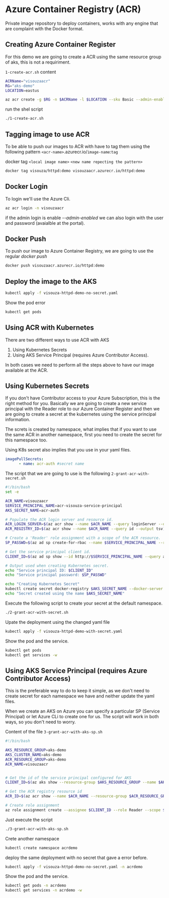 # Azure Container Registry (ACR)

Private image repository to deploy containers, works with any engine that are complaint with the Docker format.

## Creating Azure Container Register

For this demo we are going to create a ACR using the same resource group of aks, this is not a requiriment.

`1-create-acr.sh` content

```bash
ACRName="visouzaacr"
RG="aks-demo"
LOCATION=eastus

az acr create -g $RG -n $ACRName -l $LOCATION --sku Basic --admin-enabled true
```

run the shel script

``` bash
./1-create-acr.sh
```

## Tagging image to use ACR

To be able to push our images to ACR with have to tag them using the following pattern `<acr-name>`.azurecr.io/`image-name`:`tag`

docker tag `<local image name>` `<new name repecting the pattern>`

``` bash
docker tag visouza/httpd:demo visouzaacr.azurecr.io/httpd:demo
```

## Docker Login

To login we'll use the Azure Cli.

``` bash
az acr login -n visouzaacr
```
if the admin login is enable *--admin-enabled* we can also login with the user and password (avaialble at the portal).

## Docker Push

To push our image to Azure Container Registry, we are going to use the regular *docker push*

``` bash
docker push visouzaacr.azurecr.io/httpd:demo
```

## Deploy the image to the AKS

``` bash
kubectl apply -f visouza-httpd-demo-no-secret.yaml
```

Show the pod error

``` bash
kubectl get pods
```

## Using ACR with Kubernetes

There are two different ways to use ACR with AKS

1) Using Kubernetes Secrets
2) Using AKS Service Principal (requires Azure Contributor Access).

In both cases we need to perform all the steps above to have our image available at the ACR.

## Using Kubernetes Secrets

If you don't have Contributor access to your Azure Subscription, this is the right method for you. Basically we are going to create a new service principal with the Reader role to our Azure Container Register and then we are going to create a secret at the kubernetes using the service principal information.

The screts is created by namespace, what implies that if you want to use the same ACR in another namespace, first you need to create the secret for this namespace too.

Using K8s secret also implies that you use in your yaml files.

``` yaml
imagePullSecrets:
      - name: acr-auth #secret name
```

The script that we are going to use is the following `2-grant-acr-with-secret.sh`

``` bash
#!/bin/bash
set -e

ACR_NAME=visouzaacr
SERVICE_PRINCIPAL_NAME=acr-visouza-service-principal
AKS_SECRET_NAME=acr-auth

# Populate the ACR login server and resource id.
ACR_LOGIN_SERVER=$(az acr show --name $ACR_NAME --query loginServer --output tsv)
ACR_REGISTRY_ID=$(az acr show --name $ACR_NAME --query id --output tsv)

# Create a 'Reader' role assignment with a scope of the ACR resource.
SP_PASSWD=$(az ad sp create-for-rbac --name $SERVICE_PRINCIPAL_NAME --role Reader --scopes $ACR_REGISTRY_ID --query password --output tsv)

# Get the service principal client id.
CLIENT_ID=$(az ad sp show --id http://$SERVICE_PRINCIPAL_NAME --query appId --output tsv)

# Output used when creating Kubernetes secret.
echo "Service principal ID: $CLIENT_ID"
echo "Service principal password: $SP_PASSWD"

echo "Creating Kubernetes Secret"
kubectl create secret docker-registry $AKS_SECRET_NAME --docker-server $ACR_LOGIN_SERVER --docker-username $CLIENT_ID --docker-password $SP_PASSWD --docker-email azure@aks_demo.com
echo "Secret created using the name $AKS_SECRET_NAME"
```

Execute the following script to create your secret at the default namespace.

``` bash
./2-grant-acr-with-secret.sh
```

Upate the deployment using the changed yaml file

``` bash
kubectl apply -f visouza-httpd-demo-with-secret.yaml
```

Show the pod and the service.

```bash
kubectl get pods
kubectl get services -w
```

## Using AKS Service Principal (requires Azure Contributor Access)

This is the preferable way to do to keep it simple, as we don't need to create secret for each namespace we have and neither update the yaml files.

When we create an AKS on Azure you can specify a particular SP (Service Principal) or let Azure CLi to create one for us. The script will work in both ways, so you don't need to worry.

Content of the file `3-grant-acr-with-aks-sp.sh`

``` bash
#!/bin/bash

AKS_RESOURCE_GROUP=aks-demo
AKS_CLUSTER_NAME=aks-demo
ACR_RESOURCE_GROUP=aks-demo
ACR_NAME=visouzaacr


# Get the id of the service principal configured for AKS
CLIENT_ID=$(az aks show --resource-group $AKS_RESOURCE_GROUP --name $AKS_CLUSTER_NAME --query "servicePrincipalProfile.clientId" --output tsv)

# Get the ACR registry resource id
ACR_ID=$(az acr show --name $ACR_NAME --resource-group $ACR_RESOURCE_GROUP --query "id" --output tsv)

# Create role assignment
az role assignment create --assignee $CLIENT_ID --role Reader --scope $ACR_ID
```

Just execute the script

``` bash
./3-grant-acr-with-aks-sp.sh
```

Crete another namespace

``` bash
kubectl create namespace acrdemo
```

deploy the same deployment with no secret that gave a error before.

``` bash
kubectl apply -f visouza-httpd-demo-no-secret.yaml -n acrdemo
```

Show the pod and the service.

```bash
kubectl get pods -n acrdemo
kubectl get services -n acrdemo -w
```